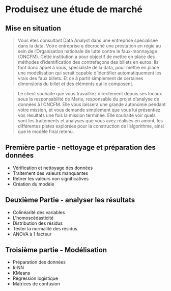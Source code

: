 # Produisez une étude de marché

## Mise en situation

> Vous êtes consultant Data Analyst dans une entreprise spécialisée dans la data. Votre entreprise a décroché une prestation en régie au sein de l’Organisation nationale de lutte contre le faux-monnayage (ONCFM).
Cette institution a pour objectif de mettre en place des méthodes d’identification des contrefaçons des billets en euros. Ils font donc appel à vous, spécialiste de la data, pour mettre en place une modélisation qui serait capable d’identifier automatiquement les vrais des faux billets. Et ce à partir simplement de certaines dimensions du billet et des éléments qui le composent.

> Le client souhaite que vous travailliez directement depuis ses locaux sous la responsabilité de Marie, responsable du projet d’analyse de données à l’ONCFM. Elle vous laissera une grande autonomie pendant votre mission, et vous demande simplement que vous lui présentiez vos résultats une fois la mission terminée. Elle souhaite voir quels sont les traitements et analyses que vous avez réalisés en amont, les différentes pistes explorées pour la construction de l’algorithme, ainsi que le modèle final retenu.


## Première partie - nettoyage et préparation des données
 - Vérification et nettoyage des données
 - Traitement des valeurs manquantes
 - Retirer les valeurs non significatives
 - Création du modèle
 
## Deuxième Partie - analyser les résultats
  - Colinéarité des variables
  - L'homoscédasticité
  - Distribution des résidus
  - Tester la normalité des résidus
  - ANOVA à 1 facteur

## Troisième partie - Modélisation
 - Préparation des données
 - k-NN
 - KMeans
 - Régression logistique
 - Matrices de confusion
